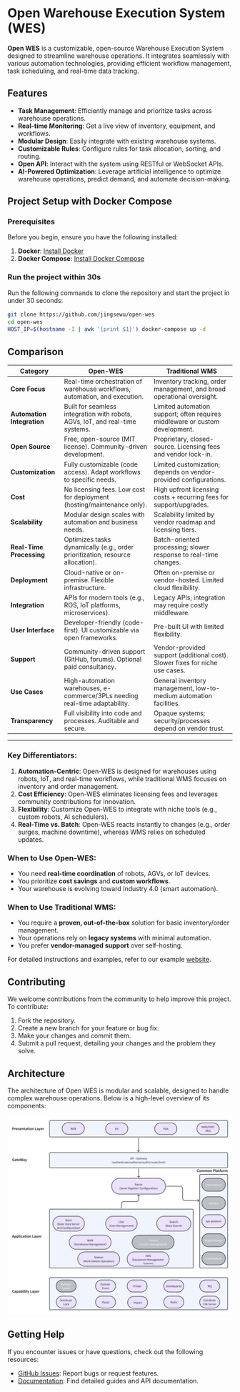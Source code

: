 # Open Warehouse Execution System (WES)


**Open WES** is a customizable, open-source Warehouse Execution System designed to streamline warehouse operations. It
integrates seamlessly with various automation technologies, providing efficient workflow management, task scheduling,
and real-time data tracking.

## Features

- **Task Management**: Efficiently manage and prioritize tasks across warehouse operations.
- **Real-time Monitoring**: Get a live view of inventory, equipment, and workflows.
- **Modular Design**: Easily integrate with existing warehouse systems.
- **Customizable Rules**: Configure rules for task allocation, sorting, and routing.
- **Open API**: Interact with the system using RESTful or WebSocket APIs.
- **AI-Powered Optimization**: Leverage artificial intelligence to optimize warehouse operations, predict demand, and automate decision-making.

## Project Setup with Docker Compose

### Prerequisites

Before you begin, ensure you have the following installed:

1. **Docker**: [Install Docker](https://docs.docker.com/get-docker/)
2. **Docker Compose**: [Install Docker Compose](https://docs.docker.com/compose/install/)


### Run the project within 30s

Run the following commands to clone the repository and start the project in under 30 seconds:

```bash
git clone https://github.com/jingsewu/open-wes
cd open-wes
HOST_IP=$(hostname -I | awk '{print $1}') docker-compose up -d
```

## Comparison
| **Category**               | **Open-WES**                                                                 | **Traditional WMS**                                                                 |
|-----------------------------|--------------------------------------------------------------------------------|-------------------------------------------------------------------------------------|
| **Core Focus**              | Real-time orchestration of warehouse workflows, automation, and execution.     | Inventory tracking, order management, and broad operational oversight.              |
| **Automation Integration** | Built for seamless integration with robots, AGVs, IoT, and real-time systems.  | Limited automation support; often requires middleware or custom development.        |
| **Open Source**             | Free, open-source (MIT license). Community-driven development.                 | Proprietary, closed-source. Licensing fees and vendor lock-in.                     |
| **Customization**           | Fully customizable (code access). Adapt workflows to specific needs.           | Limited customization; depends on vendor-provided configurations.                  |
| **Cost**                    | No licensing fees. Low cost for deployment (hosting/maintenance only).         | High upfront licensing costs + recurring fees for support/upgrades.                |
| **Scalability**             | Modular design scales with automation and business needs.                      | Scalability limited by vendor roadmap and licensing tiers.                         |
| **Real-Time Processing**    | Optimizes tasks dynamically (e.g., order prioritization, resource allocation). | Batch-oriented processing; slower response to real-time changes.                   |
| **Deployment**              | Cloud-native or on-premise. Flexible infrastructure.                           | Often on-premise or vendor-hosted. Limited cloud flexibility.                       |
| **Integration**             | APIs for modern tools (e.g., ROS, IoT platforms, microservices).               | Legacy APIs; integration may require costly middleware.                             |
| **User Interface**          | Developer-friendly (code-first). UI customizable via open frameworks.          | Pre-built UI with limited flexibility.                                              |
| **Support**                 | Community-driven support (GitHub, forums). Optional paid consultancy.          | Vendor-provided support (additional cost). Slower fixes for niche use cases.        |
| **Use Cases**               | High-automation warehouses, e-commerce/3PLs needing real-time adaptability.    | General inventory management, low-to-medium automation facilities.                 |
| **Transparency**            | Full visibility into code and processes. Auditable and secure.                 | Opaque systems; security/processes depend on vendor trust.                         |

---

### **Key Differentiators**:
1. **Automation-Centric**: Open-WES is designed for warehouses using robots, IoT, and real-time workflows, while traditional WMS focuses on inventory and order management.
2. **Cost Efficiency**: Open-WES eliminates licensing fees and leverages community contributions for innovation.
3. **Flexibility**: Customize Open-WES to integrate with niche tools (e.g., custom robots, AI schedulers).
4. **Real-Time vs. Batch**: Open-WES reacts instantly to changes (e.g., order surges, machine downtime), whereas WMS relies on scheduled updates.

### **When to Use Open-WES**:
- You need **real-time coordination** of robots, AGVs, or IoT devices.
- You prioritize **cost savings** and **custom workflows**.
- Your warehouse is evolving toward Industry 4.0 (smart automation).

### **When to Use Traditional WMS**:
- You require a **proven, out-of-the-box** solution for basic inventory/order management.
- Your operations rely on **legacy systems** with minimal automation.
- You prefer **vendor-managed support** over self-hosting.

For detailed instructions and examples, refer to our example [website](https://www.openwes.top/).

## Contributing

We welcome contributions from the community to help improve this project. To contribute:

1. Fork the repository.
2. Create a new branch for your feature or bug fix.
3. Make your changes and commit them.
4. Submit a pull request, detailing your changes and the problem they solve.



## Architecture
The architecture of Open WES is modular and scalable, designed to handle complex warehouse operations. Below is a high-level overview of its components:

![Architecture](server/doc/image/architecture.png)

## Getting Help

If you encounter issues or have questions, check out the following resources:
- [GitHub Issues](https://github.com/jingsewu/open-wes/issues): Report bugs or request features.
- [Documentation](https://docs.openwes.top): Find detailed guides and API documentation.  
